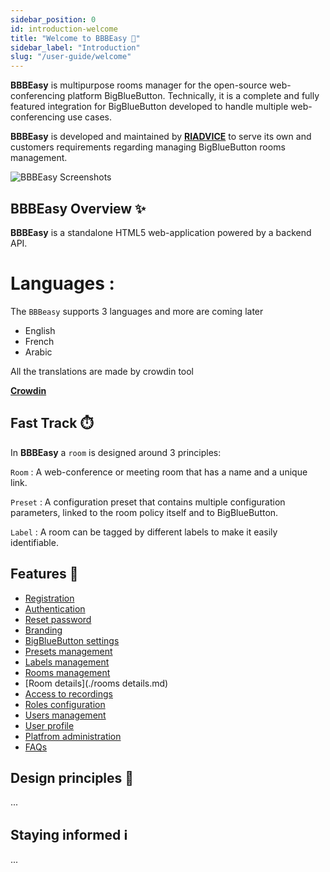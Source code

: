 ```yaml
---
sidebar_position: 0
id: introduction-welcome
title: "Welcome to BBBEasy 👋"
sidebar_label: "Introduction"
slug: "/user-guide/welcome"
---
```


**BBBEasy** is multipurpose rooms manager for the open-source web-conferencing platform
BigBlueButton. Technically, it is a complete and fully featured integration for BigBlueButton
developed to handle multiple web-conferencing use cases.


**BBBEasy** is developed and maintained by **[RIADVICE](https://riadvice.tn)** to serve its own and
customers requirements regarding managing BigBlueButton rooms management.

![BBBEasy Screenshots](/img/intro.png)

## BBBEasy Overview ✨

**BBBEasy** is a standalone HTML5 web-application powered by a backend API.

# Languages :

The `BBBeasy` supports 3 languages and more are coming later

* English
* French
* Arabic

All the translations are made by crowdin tool

 **[Crowdin](https://crowdin.com/)**


## Fast Track ⏱️

In **BBBEasy** a `room` is designed around 3 principles:

`Room` : A web-conference or meeting room that has a name and a unique link.

`Preset` : A configuration preset that contains multiple configuration parameters, linked to the room policy itself and
to BigBlueButton.

`Label` : A room can be tagged by different labels to make it easily identifiable.

## Features 🧱
- [Registration](./register.md)
- [Authentication](./login.md)
- [Reset password](./reset_password.md)
- [Branding](./branding.md)
- [BigBlueButton settings](./bigbluebutton_settings.md)
- [Presets management](./presets.md)
- [Labels management](./labels.md)
- [Rooms management](./rooms.md)
- [Room details](./rooms details.md)
- [Access to recordings](./recordings.md)
- [Roles configuration](./roles.md)
- [ Users management](./users.md)
- [User profile](profile.md)
- [Platfrom administration](./administration.md)
- [FAQs](./faqs.md)


## Design principles 📜

...

## Staying informed ℹ️

...
